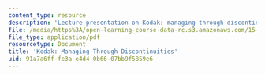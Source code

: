 ```yaml
---
content_type: resource
description: 'Lecture presentation on Kodak: managing through discontinuities.'
file: /media/https%3A/open-learning-course-data-rc.s3.amazonaws.com/15-912-technology-strategy-fall-2008/91a7a6fffe3ae4d40b6607bb9f5859e6_lec_22.pdf
file_type: application/pdf
resourcetype: Document
title: 'Kodak: Managing Through Discontinuities'
uid: 91a7a6ff-fe3a-e4d4-0b66-07bb9f5859e6
---
```

